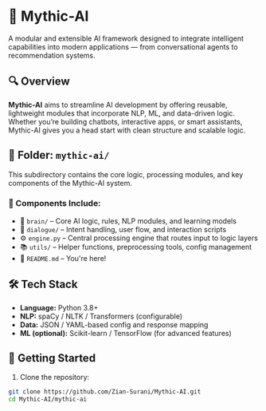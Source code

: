 # 🧠 Mythic-AI

A modular and extensible AI framework designed to integrate intelligent capabilities into modern applications — from conversational agents to recommendation systems.

## 🔍 Overview

**Mythic-AI** aims to streamline AI development by offering reusable, lightweight modules that incorporate NLP, ML, and data-driven logic. Whether you’re building chatbots, interactive apps, or smart assistants, Mythic-AI gives you a head start with clean structure and scalable logic.

## 📁 Folder: `mythic-ai/`

This subdirectory contains the core logic, processing modules, and key components of the Mythic-AI system.

### 🧩 Components Include:

- 🧠 `brain/` – Core AI logic, rules, NLP modules, and learning models
- 💬 `dialogue/` – Intent handling, user flow, and interaction scripts
- ⚙️ `engine.py` – Central processing engine that routes input to logic layers
- 📚 `utils/` – Helper functions, preprocessing tools, config management
- 📄 `README.md` – You're here!

## 🛠 Tech Stack

- **Language:** Python 3.8+  
- **NLP:** spaCy / NLTK / Transformers (configurable)  
- **Data:** JSON / YAML-based config and response mapping  
- **ML (optional):** Scikit-learn / TensorFlow (for advanced features)

## 🚀 Getting Started

1. Clone the repository:

```bash
git clone https://github.com/Zian-Surani/Mythic-AI.git
cd Mythic-AI/mythic-ai
